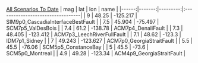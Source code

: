 [All Scenarios To Date](FinishedScenarios.geojson)
|   mag |    lat |      lon | name                              |
|------:|-------:|---------:|:----------------------------------|
|   9   | 48.25  | -125.217 | SIM9p0_CascadiaInterfaceBestFault |
|   7.5 | 45.904 |  -75.497 | SCM7p5_ValDesBois                 |
|   7.4 | 61.2   | -138.78  | ACM7p4_DenaliFault                |
|   7.3 | 48.405 | -123.412 | ACM7p3_LeechRiverFullFault        |
|   7.1 | 48.62  | -123.3   | IDM7p1_Sidney                     |
|   7   | 49.243 | -123.627 | ACM7p0_GeorgiaStraitFault         |
|   5.5 | 45.5   |  -76.06  | SCM5p5_ConstanceBay               |
|   5   | 45.5   |  -73.6   | SCM5p0_Montreal                   |
|   4.9 | 49.28  | -123.34  | ACM4p9_GeorgiaStraitFault         |
